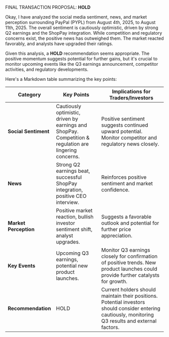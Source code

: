 FINAL TRANSACTION PROPOSAL: **HOLD**

Okay, I have analyzed the social media sentiment, news, and market perception surrounding PayPal (PYPL) from August 4th, 2025, to August 11th, 2025. The overall sentiment is cautiously optimistic, driven by strong Q2 earnings and the ShopPay integration. While competition and regulatory concerns exist, the positive news has outweighed them. The market reacted favorably, and analysts have upgraded their ratings.

Given this analysis, a **HOLD** recommendation seems appropriate. The positive momentum suggests potential for further gains, but it's crucial to monitor upcoming events like the Q3 earnings announcement, competitor activities, and regulatory developments.

Here's a Markdown table summarizing the key points:

| Category            | Key Points                                                                                                | Implications for Traders/Investors                                                                                                                                |
|---------------------|-----------------------------------------------------------------------------------------------------------|------------------------------------------------------------------------------------------------------------------------------------------------------------------|
| **Social Sentiment** | Cautiously optimistic, driven by earnings and ShopPay. Competition & regulation are lingering concerns. | Positive sentiment suggests continued upward potential. Monitor competitor and regulatory news closely.                                                        |
| **News**            | Strong Q2 earnings beat, successful ShopPay integration, positive CEO interview.                       | Reinforces positive sentiment and market confidence.                                                                                                              |
| **Market Perception**| Positive market reaction, bullish investor sentiment shift, analyst upgrades.                            | Suggests a favorable outlook and potential for further price appreciation.                                                                                      |
| **Key Events**      | Upcoming Q3 earnings, potential new product launches.                                                   | Monitor Q3 earnings closely for confirmation of positive trends. New product launches could provide further catalysts for growth.                               |
| **Recommendation**  | HOLD                                                                                                      | Current holders should maintain their positions. Potential investors should consider entering cautiously, monitoring Q3 results and external factors. |